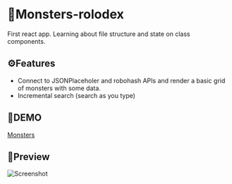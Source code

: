 # 👾Monsters-rolodex

First react app. Learning about file structure and state on class components.
## ⚙️Features
- Connect to JSONPlaceholer and robohash APIs and render a basic grid of monsters with some data.
- Incremental search (search as you type)
## 🚀DEMO
[Monsters](https://monsters-luisca.netlify.app/)
## 👀Preview
![Screenshot](monsters-rolodex.png)
